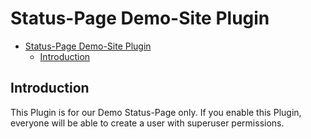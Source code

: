 # Status-Page Demo-Site Plugin

- [Status-Page Demo-Site Plugin](#status-page-demo-site-plugin)
  - [Introduction](#introduction)

## Introduction
This Plugin is for our Demo Status-Page only. If you enable this Plugin, everyone will be able to create a user with superuser permissions.

